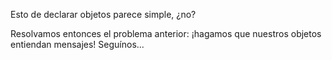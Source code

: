 Esto de declarar objetos parece simple, ¿no? 

Resolvamos entonces el problema anterior: ¡hagamos que nuestros objetos entiendan mensajes! Seguínos...